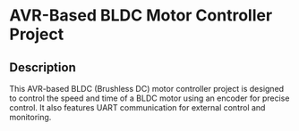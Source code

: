 # AVR-Based BLDC Motor Controller Project

## Description

This AVR-based BLDC (Brushless DC) motor controller project is designed to control the speed and time of a BLDC motor using an encoder for precise control. It also features UART communication for external control and monitoring.
